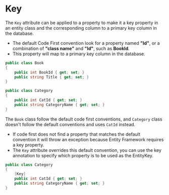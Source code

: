 # Key

The `Key` attribute can be applied to a property to make it a key property in an entity class and the corresponding column to a primary key column in the database. 

 - The default Code First convention look for a property named **"Id"**, or a combination of **"class name"** and **"Id"**, such as **BookId**. 
 - This property will map to a primary key column in the database.

```csharp
public class Book
{
    public int BookId { get; set; }
    public string Title { get; set; }
}

public class Category
{
    public int CatId { get; set; }
    public string CategoryName { get; set; }
}
```

The `Book` class follow the default code first conventions, and `Category` class doesn't follow the default conventions and uses `CatId` instead.


 - If code first does not find a property that matches the default convention it will throw an exception because Entity Framework requires a key property. 
 - The `Key` attribute overrides this default convention, you can use the key annotation to specify which property is to be used as the EntityKey.

```csharp
public class Category
{
    [Key]
    public int CatId { get; set; }
    public string CategoryName { get; set; }
}
```